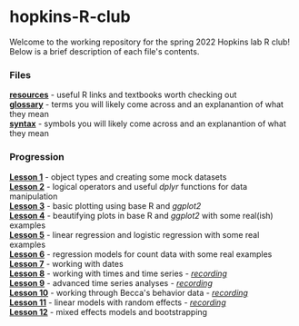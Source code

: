 # hopkins-R-club

Welcome to the working repository for the spring 2022 Hopkins lab R club!\
Below is a brief description of each file's contents.

### Files
[**resources**](resources.md) - useful R links and textbooks worth checking out\
[**glossary**](glossary.md) - terms you will likely come across and an explanantion of what they mean\
[**syntax**](syntax.md) - symbols you will likely come across and an explanantion of what they mean

### Progression
[**Lesson 1**](scripts/mock_data.R) - object types and creating some mock datasets\
[**Lesson 2**](scripts/data_manipulation.R) - logical operators and  useful _dplyr_ functions for data manipulation\
[**Lesson 3**](scripts/data_visualization.R) - basic plotting using base R and _ggplot2_\
[**Lesson 4**](scripts/data_visualization_2.R) - beautifying plots in base R and _ggplot2_ with some real(ish) examples\
[**Lesson 5**](scripts/stats_1.R) - linear regression and logistic regression with some real examples\
[**Lesson 6**](scripts/stats_2.R) - regression models for count data with some real examples\
[**Lesson 7**](scripts/dates.R) - working with dates\
[**Lesson 8**](scripts/times.R) - working with times and time series - [_recording_](https://video.vt.edu/media/Hopkins+R+Club/1_7wrlj306)\
[**Lesson 9**](scripts/time_series.R) - advanced time series analyses - [_recording_](https://video.vt.edu/media/Hopkins+R+Club/1_p0cq9g8k)\
[**Lesson 10**](scripts/time_series_2.R) - working through Becca's behavior data - [_recording_](https://video.vt.edu/media/Hopkins+R+Club/1_tlyl533t)\
[**Lesson 11**](scripts/mixed_models.R) - linear models with random effects - [_recording_](https://video.vt.edu/media/Hopkins+R+Club/1_pwzwu8if)\
[**Lesson 12**](scripts/mixed_models_2.R) - mixed effects models and bootstrapping 
